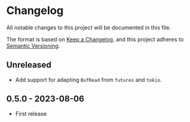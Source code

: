 # Changelog

All notable changes to this project will be documented in this file.

The format is based on [Keep a Changelog](https://keepachangelog.com/en/1.0.0/),
and this project adheres to [Semantic Versioning](https://semver.org/spec/v2.0.0.html).

## Unreleased

- Add support for adapting `BufRead` from `futures` and `tokio`.

## 0.5.0 - 2023-08-06

- First release